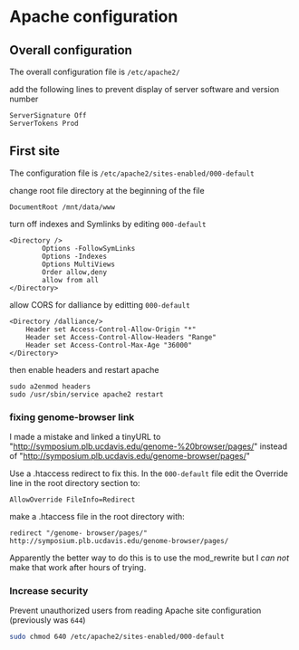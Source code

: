 # Apache configuration

## Overall configuration

The overall configuration file is `/etc/apache2/`

add the following lines to prevent display of server software and version number
    
    ServerSignature Off
    ServerTokens Prod

## First site

The configuration file is `/etc/apache2/sites-enabled/000-default`

change root file directory at the beginning of the file

    DocumentRoot /mnt/data/www

turn off indexes and Symlinks by editing `000-default`

    <Directory />
            Options -FollowSymLinks
            Options -Indexes
            Options MultiViews
            Order allow,deny
            allow from all
    </Directory>

allow CORS for dalliance by editting `000-default`

    <Directory /dalliance/>
        Header set Access-Control-Allow-Origin "*"
        Header set Access-Control-Allow-Headers "Range"
        Header set Access-Control-Max-Age "36000"
    </Directory>
    


    
then enable headers and restart apache

    sudo a2enmod headers
    sudo /usr/sbin/service apache2 restart
    
### fixing genome-browser link

I made a mistake and linked a tinyURL to "http://symposium.plb.ucdavis.edu/genome-%20browser/pages/" instead of "http://symposium.plb.ucdavis.edu/genome-browser/pages/"

  
Use a .htaccess redirect to fix this.  In the `000-default` file edit the Override line in the root directory section to:

    AllowOverride FileInfo=Redirect
    		
make a .htaccess file in the root directory with:

    redirect "/genome- browser/pages/" http://symposium.plb.ucdavis.edu/genome-browser/pages/
    
Apparently the better way to do this is to use the mod_rewrite but I *can not* make that work after hours of trying.

### Increase security

Prevent unauthorized users from reading Apache site configuration (previously was `644`)

```sh
sudo chmod 640 /etc/apache2/sites-enabled/000-default 
```
